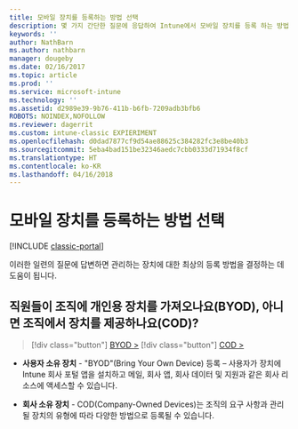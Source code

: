 ```yaml
---
title: 모바일 장치를 등록하는 방법 선택
description: 몇 가지 간단한 질문에 응답하여 Intune에서 모바일 장치를 등록 하는 방법 결정
keywords: ''
author: NathBarn
ms.author: nathbarn
manager: dougeby
ms.date: 02/16/2017
ms.topic: article
ms.prod: ''
ms.service: microsoft-intune
ms.technology: ''
ms.assetid: d2989e39-9b76-411b-b6fb-7209adb3bfb6
ROBOTS: NOINDEX,NOFOLLOW
ms.reviewer: dagerrit
ms.custom: intune-classic EXPIERIMENT
ms.openlocfilehash: d0dad7877cf9d54ae88625c384282fc3e8be40b3
ms.sourcegitcommit: 5eba4bad151be32346aedc7cbb0333d71934f8cf
ms.translationtype: HT
ms.contentlocale: ko-KR
ms.lasthandoff: 04/16/2018
---
```

# <a name="choose-how-to-enroll-mobile-devices"></a>모바일 장치를 등록하는 방법 선택

[!INCLUDE [classic-portal](../includes/classic-portal.md)]

이러한 일련의 질문에 답변하면 관리하는 장치에 대한 최상의 등록 방법을 결정하는 데 도움이 됩니다.

## <a name="do-employees-bring-their-own-devices-byod-or-are-devices-provided-by-your-organization-cod"></a>**직원들이 조직에 개인용 장치를 가져오나요(BYOD), 아니면 조직에서 장치를 제공하나요(COD)?**

> [!div class="button"]
> [BYOD >](choose-how-to-enroll-devices2.md)
> [!div class="button"]
> [COD >](choose-how-to-enroll-devices3.md)

- **사용자 소유 장치** - "BYOD"(Bring Your Own Device) 등록 – 사용자가 장치에 Intune 회사 포털 앱을 설치하고 메일, 회사 앱, 회사 데이터 및 지원과 같은 회사 리소스에 액세스할 수 있습니다.  

- **회사 소유 장치** - COD(Company-Owned Devices)는 조직의 요구 사항과 관리될 장치의 유형에 따라 다양한 방법으로 등록될 수 있습니다.
